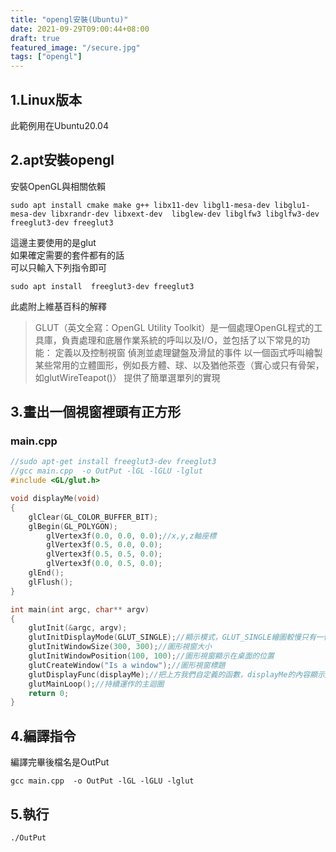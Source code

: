 ```yaml
---
title: "opengl安裝(Ubuntu)"
date: 2021-09-29T09:00:44+08:00
draft: true
featured_image: "/secure.jpg"
tags: ["opengl"]
---
```


## 1.Linux版本

此範例用在Ubuntu20.04

## 2.apt安裝opengl

安裝OpenGL與相關依賴

```
sudo apt install cmake make g++ libx11-dev libgl1-mesa-dev libglu1-mesa-dev libxrandr-dev libxext-dev  libglew-dev libglfw3 libglfw3-dev freeglut3-dev freeglut3
```
這邊主要使用的是glut  
如果確定需要的套件都有的話  
可以只輸入下列指令即可  
```
sudo apt install  freeglut3-dev freeglut3
```
此處附上維基百科的解釋  


>GLUT（英文全寫：OpenGL Utility Toolkit）是一個處理OpenGL程式的工具庫，負責處理和底層作業系統的呼叫以及I/O，並包括了以下常見的功能：
>定義以及控制視窗
>偵測並處理鍵盤及滑鼠的事件
>以一個函式呼叫繪製某些常用的立體圖形，例如長方體、球、以及猶他茶壺（實心或只有骨架，如glutWireTeapot()）
>提供了簡單選單列的實現

## 3.畫出一個視窗裡頭有正方形

### main.cpp

```cpp
//sudo apt-get install freeglut3-dev freeglut3
//gcc main.cpp  -o OutPut -lGL -lGLU -lglut
#include <GL/glut.h>

void displayMe(void)
{
    glClear(GL_COLOR_BUFFER_BIT);
    glBegin(GL_POLYGON);
        glVertex3f(0.0, 0.0, 0.0);//x,y,z軸座標
        glVertex3f(0.5, 0.0, 0.0);
        glVertex3f(0.5, 0.5, 0.0);
        glVertex3f(0.0, 0.5, 0.0);
    glEnd();
    glFlush();
}

int main(int argc, char** argv)
{
    glutInit(&argc, argv);
    glutInitDisplayMode(GLUT_SINGLE);//顯示模式，GLUT_SINGLE繪圖較慢只有一個緩衝區，常用於靜態圖片。GLUT_DOUBLE則可以用於動畫，繪製速度相對快速。
    glutInitWindowSize(300, 300);//圖形視窗大小
    glutInitWindowPosition(100, 100);//圖形視窗顯示在桌面的位置
    glutCreateWindow("Is a window");//圖形視窗標題
    glutDisplayFunc(displayMe);//把上方我們自定義的函數，displayMe的內容顯示於視窗中
    glutMainLoop();//持續運作的主迴圈
    return 0;
}

```

## 4.編譯指令

編譯完畢後檔名是OutPut

```
gcc main.cpp  -o OutPut -lGL -lGLU -lglut
```

## 5.執行

```
./OutPut
```



